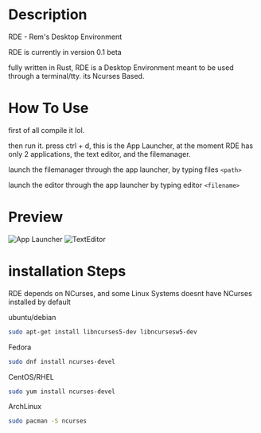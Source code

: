 # Description
RDE - Rem's Desktop Environment

RDE is currently in version 0.1 beta

fully written in Rust, RDE is a Desktop Environment meant to be used through a terminal/tty. its Ncurses Based.

# How To Use

first of all compile it lol.

then run it. press ctrl + d, this is the App Launcher, at the moment RDE has only 2 applications, the text editor, and the filemanager.

launch the filemanager through the app launcher, by typing files `<path>`

launch the editor through the app launcher by typing editor `<filename>`

# Preview
 
 ![App Launcher](https://i.imgur.com/CRLcMCt.png)
 ![TextEditor](https://i.imgur.com/ORVPxKA.png)


# installation Steps

RDE depends on NCurses, and some Linux Systems doesnt have NCurses installed by default


ubuntu/debian
```zsh
sudo apt-get install libncurses5-dev libncursesw5-dev
```
Fedora
```zsh
sudo dnf install ncurses-devel
```
CentOS/RHEL
```zsh
sudo yum install ncurses-devel
```
ArchLinux
```zsh
sudo pacman -S ncurses
```
